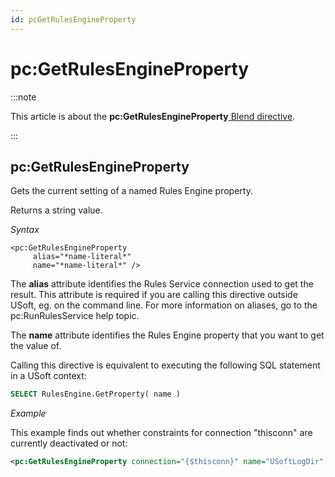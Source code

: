 ```yaml
---
id: pcGetRulesEngineProperty
---
```


# pc:GetRulesEngineProperty




:::note

This article is about the **pc:GetRulesEngineProperty**[ Blend directive](/Repositories/Blend_directives).

:::

## **pc:GetRulesEngineProperty**

Gets the current setting of a named Rules Engine property.

Returns a string value.

*Syntax*

```
<pc:GetRulesEngineProperty
     alias="*name-literal*"
     name="*name-literal*" />
```

The **alias** attribute identifies the Rules Service connection used to get the result. This attribute is required if you are calling this directive outside USoft, eg. on the command line. For more information on aliases, go to the pc:RunRulesService help topic.

The **name** attribute identifies the Rules Engine property that you want to get the value of.

Calling this directive is equivalent to executing the following SQL statement in a USoft context:

```sql
SELECT RulesEngine.GetProperty( name )
```

*Example*

This example finds out whether constraints for connection "thisconn" are currently deactivated or not:

```xml
<pc:GetRulesEngineProperty connection="{$thisconn}" name="USoftLogDir" />
```

 